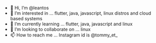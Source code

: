 - 👋 Hi, I’m @leantos
- 👀 I’m interested in ... flutter, java, javascript, linux distros and cloud based systems
- 🌱 I’m currently learning ... flutter, java, javascript and linux 
- 💞️ I’m looking to collaborate on ... linux
- 📫 How to reach me ... Instagram id is @tommy_et_ 

<!---

--->
